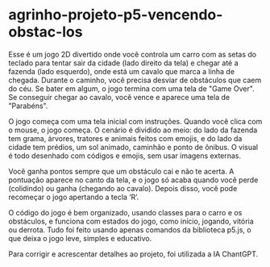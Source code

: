 # agrinho-projeto-p5-vencendo-obstac-los
Esse é um jogo 2D divertido onde você controla um carro com as setas do teclado para tentar sair da cidade (lado direito da tela) e chegar até a fazenda (lado esquerdo), onde está um cavalo que marca a linha de chegada. Durante o caminho, você precisa desviar de obstáculos que caem do céu. Se bater em algum, o jogo termina com uma tela de "Game Over". Se conseguir chegar ao cavalo, você vence e aparece uma tela de "Parabéns".

O jogo começa com uma tela inicial com instruções. Quando você clica com o mouse, o jogo começa. O cenário é dividido ao meio: do lado da fazenda tem grama, árvores, tratores e animais feitos com emojis, e do lado da cidade tem prédios, um sol animado, caminhão e ponto de ônibus. O visual é todo desenhado com códigos e emojis, sem usar imagens externas.

Você ganha pontos sempre que um obstáculo cai e não te acerta. A pontuação aparece no canto da tela, e o jogo só acaba quando você perde (colidindo) ou ganha (chegando ao cavalo). Depois disso, você pode recomeçar o jogo apertando a tecla ‘R’.

O código do jogo é bem organizado, usando classes para o carro e os obstáculos, e funciona com estados do jogo, como início, jogando, vitória ou derrota. Tudo foi feito usando apenas comandos da biblioteca p5.js, o que deixa o jogo leve, simples e educativo.

Para corrigir e acrescentar detalhes ao projeto, foi utilizada a IA ChantGPT. 
